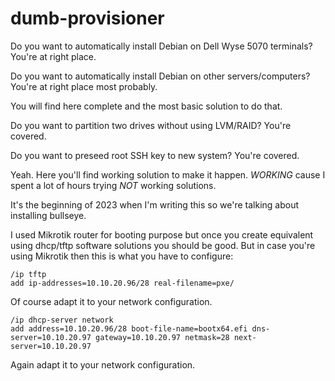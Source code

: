 # dumb-provisioner

Do you want to automatically install Debian on Dell Wyse 5070 terminals?
You're at right place.  

Do you want to automatically install Debian on other servers/computers? 
You're at right place most probably.

You will find here complete and the most basic solution to do that.

Do you want to partition two drives without using LVM/RAID?
You're covered.

Do you want to preseed root SSH key to new system?
You're covered.

Yeah. Here you'll find working solution to make it happen.
*WORKING* cause I spent a lot of hours trying *NOT* working solutions.

It's the beginning of 2023 when I'm writing this so we're talking about installing bullseye.

I used Mikrotik router for booting purpose but once you create equivalent using dhcp/tftp software solutions you should be good.
But in case you're using Mikrotik then this is what you have to configure:

```
/ip tftp
add ip-addresses=10.10.20.96/28 real-filename=pxe/
```

Of course adapt it to your network configuration.

```
/ip dhcp-server network
add address=10.10.20.96/28 boot-file-name=bootx64.efi dns-server=10.10.20.97 gateway=10.10.20.97 netmask=28 next-server=10.10.20.97
```

Again adapt it to your network configuration.




